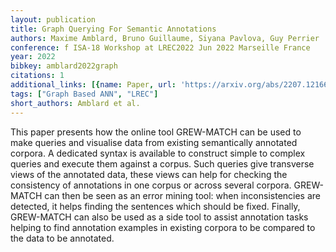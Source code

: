 ```yaml
---
layout: publication
title: Graph Querying For Semantic Annotations
authors: Maxime Amblard, Bruno Guillaume, Siyana Pavlova, Guy Perrier
conference: f ISA-18 Workshop at LREC2022 Jun 2022 Marseille France
year: 2022
bibkey: amblard2022graph
citations: 1
additional_links: [{name: Paper, url: 'https://arxiv.org/abs/2207.12166'}]
tags: ["Graph Based ANN", "LREC"]
short_authors: Amblard et al.
---
```

This paper presents how the online tool GREW-MATCH can be used to make
queries and visualise data from existing semantically annotated corpora. A
dedicated syntax is available to construct simple to complex queries and
execute them against a corpus. Such queries give transverse views of the
annotated data, these views can help for checking the consistency of
annotations in one corpus or across several corpora. GREW-MATCH can then be
seen as an error mining tool: when inconsistencies are detected, it helps
finding the sentences which should be fixed. Finally, GREW-MATCH can also be
used as a side tool to assist annotation tasks helping to find annotation
examples in existing corpora to be compared to the data to be annotated.